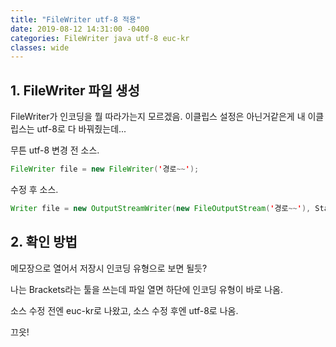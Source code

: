 ```yaml
---
title: "FileWriter utf-8 적용"
date: 2019-08-12 14:31:00 -0400
categories: FileWriter java utf-8 euc-kr
classes: wide
---
```


## 1. FileWriter 파일 생성

FileWriter가 인코딩을 뭘 따라가는지 모르겠음.
이클립스 설정은 아닌거같은게 내 이클립스는 utf-8로 다 바꿔줬는데...

무튼 utf-8 변경 전 소스.

```java
FileWriter file = new FileWriter('경로~~');
```

수정 후 소스.

```java
Writer file = new OutputStreamWriter(new FileOutputStream('경로~~'), StandardCharsets.UTF_8);
```

## 2. 확인 방법

메모장으로 열어서 저장시 인코딩 유형으로 보면 될듯?

나는 Brackets라는 툴을 쓰는데 파일 열면 하단에 인코딩 유형이 바로 나옴.

소스 수정 전엔 euc-kr로 나왔고, 소스 수정 후엔 utf-8로 나옴.

끄읏!
